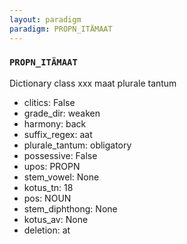 ```yaml
---
layout: paradigm
paradigm: PROPN_ITÄMAAT
---
```

### ` PROPN_ITÄMAAT `

Dictionary class xxx maat plurale tantum
* clitics: False
* grade_dir: weaken
* harmony: back
* suffix_regex: aat
* plurale_tantum: obligatory
* possessive: False
* upos: PROPN
* stem_vowel: None
* kotus_tn: 18
* pos: NOUN
* stem_diphthong: None
* kotus_av: None
* deletion: at
